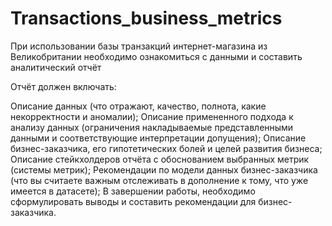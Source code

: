 # Transactions_business_metrics
При использовании базы транзакций интернет-магазина из Великобритании необходимо ознакомиться с данными и составить аналитический отчёт

Отчёт должен включать:

Описание данных (что отражают, качество, полнота, какие некорректности и аномалии);
Описание примененного подхода к анализу данных (ограничения накладываемые представленными данными и соответствующие интерпретации допущения);
Описание бизнес-заказчика, его гипотетических болей и целей развития бизнеса;
Описание стейкхолдеров отчёта с обоснованием выбранных метрик (системы метрик);
Рекомендации по модели данных бизнес-заказчика (что вы считаете важным отслеживать в дополнение к тому, что уже имеется в датасете);
В завершении работы, необходимо сформулировать выводы и составить рекомендации для бизнес-заказчика.
